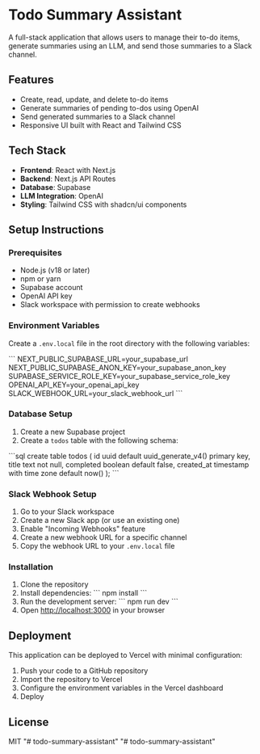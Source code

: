 # Todo Summary Assistant

A full-stack application that allows users to manage their to-do items, generate summaries using an LLM, and send those summaries to a Slack channel.

## Features

- Create, read, update, and delete to-do items
- Generate summaries of pending to-dos using OpenAI
- Send generated summaries to a Slack channel
- Responsive UI built with React and Tailwind CSS

## Tech Stack

- **Frontend**: React with Next.js
- **Backend**: Next.js API Routes
- **Database**: Supabase
- **LLM Integration**: OpenAI
- **Styling**: Tailwind CSS with shadcn/ui components

## Setup Instructions

### Prerequisites

- Node.js (v18 or later)
- npm or yarn
- Supabase account
- OpenAI API key
- Slack workspace with permission to create webhooks

### Environment Variables

Create a `.env.local` file in the root directory with the following variables:

\`\`\`
NEXT_PUBLIC_SUPABASE_URL=your_supabase_url
NEXT_PUBLIC_SUPABASE_ANON_KEY=your_supabase_anon_key
SUPABASE_SERVICE_ROLE_KEY=your_supabase_service_role_key
OPENAI_API_KEY=your_openai_api_key
SLACK_WEBHOOK_URL=your_slack_webhook_url
\`\`\`

### Database Setup

1. Create a new Supabase project
2. Create a `todos` table with the following schema:

\`\`\`sql
create table todos (
  id uuid default uuid_generate_v4() primary key,
  title text not null,
  completed boolean default false,
  created_at timestamp with time zone default now()
);
\`\`\`

### Slack Webhook Setup

1. Go to your Slack workspace
2. Create a new Slack app (or use an existing one)
3. Enable "Incoming Webhooks" feature
4. Create a new webhook URL for a specific channel
5. Copy the webhook URL to your `.env.local` file

### Installation

1. Clone the repository
2. Install dependencies:
   \`\`\`
   npm install
   \`\`\`
3. Run the development server:
   \`\`\`
   npm run dev
   \`\`\`
4. Open [http://localhost:3000](http://localhost:3000) in your browser

## Deployment

This application can be deployed to Vercel with minimal configuration:

1. Push your code to a GitHub repository
2. Import the repository to Vercel
3. Configure the environment variables in the Vercel dashboard
4. Deploy

## License

MIT
"# todo-summary-assistant" 
"# todo-summary-assistant" 
